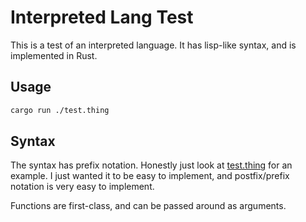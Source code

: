 # Interpreted Lang Test

This is a test of an interpreted language. It has lisp-like syntax, and is
implemented in Rust.

## Usage

```bash
cargo run ./test.thing
```

## Syntax

The syntax has prefix notation. Honestly just look at [test.thing](./test.thing)
for an example. I just wanted it to be easy to implement, and postfix/prefix notation is  very easy to implement.

Functions are first-class, and can be passed around as arguments.
